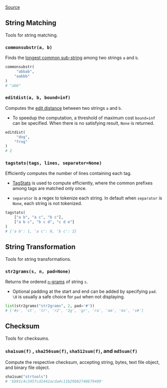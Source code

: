 [Source](https://github.com/chuanconggao/extratools/blob/master/extratools/strtools.py)

## String Matching

Tools for string matching.

### `commonsubstr(a, b)`

Finds the [longest common sub-string](https://en.wikipedia.org/wiki/Longest_common_substring_problem) among two strings `a` and `b`.

``` python
commonsubstr(
     "abbab",
    "aabbb"
)
# "abb"
```

### `editdist(a, b, bound=inf)`

Computes the [edit distance](https://en.wikipedia.org/wiki/Edit_distance) between two strings `a` and `b`.

- To speedup the computation, a threshold of maximum cost `bound=inf` can be specified. When there is no satisfying result, `None` is returned.

``` python
editdist(
     "dog",
    "frog"
)
# 2
```

### `tagstats(tags, lines, separator=None)`

Efficiently computes the number of lines containing each tag.

- [TagStats](https://github.com/chuanconggao/TagStats) is used to compute efficiently, where the common prefixes among tags are matched only once.

- `separator` is a regex to tokenize each string. In default when `separator` is `None`, each string is not tokenized.

``` python
tagstats(
    ["a b", "a c", "b c"],
    ["a b c", "b c d", "c d e"]
)
# {'a b': 1, 'a c': 0, 'b c': 2}
```

## String Transformation

Tools for string transformations.

### `str2grams(s, n, pad=None)`

Returns the ordered [`n`-grams](https://en.wikipedia.org/wiki/N-gram) of string `s`.

- Optional padding at the start and end can be added by specifying `pad`. `\0` is usually a safe choice for `pad` when not displaying.

``` python
list(str2grams("str2grams", 2, pad='#'))
# ['#s', 'st', 'tr', 'r2', '2g', 'gr', 'ra', 'am', 'ms', 's#']
```

## Checksum

Tools for checksums.

### `sha1sum(f)` , `sha256sum(f)`, `sha512sum(f)`, and `md5sum(f)`

Compute the respective checksum, accepting string, bytes, text file object, and binary file object.

``` python
sha1sum("strtools")
# 'bb91c4c3457cd1442acda4c11b29b02748679409'
```
